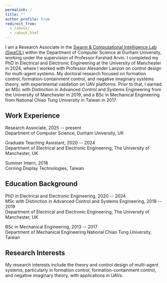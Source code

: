```yaml
---
permalink: /
title: ""
author_profile: true
redirect_from: 
  - /about/
  - /about.html
---
```


I am a Research Associate in the <a href="https://www.swacil.com/" target="_blank" rel="noopener noreferrer">Swarm & Computational Intelligence Lab (SwaCIL)</a> within the Department of Computer Science at Durham University, working under the supervision of Professor Farshad Arvin. I completed my PhD in Electrical and Electronic Engineering at the University of Manchester in 2024, where I worked with Professor Alexander Lanzon on control design for multi-agent systems. My doctoral research focused on formation control, formation-containment control, and negative imaginary systems theory, with experimental validation on UAV platforms. Prior to that, I earned an MSc with Distinction in Advanced Control and Systems Engineering from the University of Manchester in 2019, and a BSc in Mechanical Engineering from National Chiao Tung University in Taiwan in 2017.



Work Experience
------
Research Associate, 2025 -- present  
Department of Computer Science, Durham University, UK

Graduate Teaching Assistant, 2020 -- 2024  
Department of Electrical and Electronic Engineering, The University of Manchester, UK

Summer Intern, 2018  
Corning Display Technologies, Taiwan

Education Background
------
PhD in Electrical and Electronic Engineering, 2020 -- 2024  
MSc with Distinction in Advanced Control and Systems Engineering, 2018 -- 2019  
Department of Electrical and Electronic Engineering, The University of Manchester, UK

BSc in Mechanical Engineering, 2013 -- 2017  
Department of Mechanical Engineering National Chiao Tung University, Taiwan 

Research Interests
------
My research interests include the theory and control design of multi-agent systems, particularly in formation control, formation-containment control, and negative imaginary theory, with applications in UAVs.